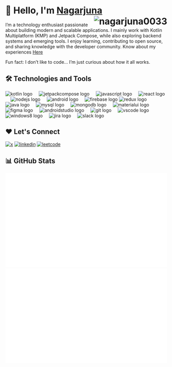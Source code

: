 # 👋 Hello, I'm [Nagarjuna](https://github.com/Nagarjuna0033) <img align="right" src="https://komarev.com/ghpvc/?username=nagarjuna0033&label=Profile%20views&color=0e75b6&style=flat" alt="nagarjuna0033" />

I’m a technology enthusiast passionate about building modern and scalable applications. I mainly work with Kotlin Multiplatform (KMP) and Jetpack Compose, while also exploring backend systems and emerging tools. I enjoy learning, contributing to open source, and sharing knowledge with the developer community. Know about my experiences [Here](https://drive.google.com/file/d/1nNJ2w-UOqoS_3cpMwO0c64pNO-hUaJN-/view?usp=sharing)

Fun fact: I don’t like to code… I’m just curious about how it all works.

## 🛠️ Technologies and Tools

<div align="left">
  <img src="https://cdn.jsdelivr.net/gh/devicons/devicon/icons/kotlin/kotlin-original.svg" height="40" alt="kotlin logo"  />
  <img width="12" />
  <img src="https://cdn.jsdelivr.net/gh/devicons/devicon/icons/jetpackcompose/jetpackcompose-original.svg" height="40" alt="jetpackcompose logo"  />
  <img width="12" />
  <img src="https://cdn.jsdelivr.net/gh/devicons/devicon/icons/javascript/javascript-plain.svg" height="40" alt="javascript logo"  />
  <img width="12" />
  <img src="https://cdn.jsdelivr.net/gh/devicons/devicon/icons/react/react-original.svg" height="40" alt="react logo"  />
  <img width="12" />
  <img src="https://cdn.jsdelivr.net/gh/devicons/devicon/icons/nodejs/nodejs-original.svg" height="40" alt="nodejs logo"  />
  <img width="12" />
  <img src="https://cdn.jsdelivr.net/gh/devicons/devicon/icons/android/android-original.svg" height="40" alt="android logo"  />
  <img width="12" />
  <img src="https://cdn.jsdelivr.net/gh/devicons/devicon/icons/firebase/firebase-plain.svg" height="40" alt="firebase logo"  />
  <img src="https://cdn.jsdelivr.net/gh/devicons/devicon/icons/redux/redux-original.svg" height="40" alt="redux logo"  />
  <img width="12" />
  <img src="https://cdn.jsdelivr.net/gh/devicons/devicon/icons/java/java-original.svg" height="40" alt="java logo"  />
  <img width="12" />
  <img src="https://cdn.jsdelivr.net/gh/devicons/devicon/icons/mysql/mysql-original.svg" height="40" alt="mysql logo"  />
  <img width="12" />
  <img src="https://cdn.jsdelivr.net/gh/devicons/devicon/icons/mongodb/mongodb-original.svg" height="40" alt="mongodb logo"  />
  <img width="12" />
  <img src="https://cdn.jsdelivr.net/gh/devicons/devicon/icons/materialui/materialui-original.svg" height="40" alt="materialui logo"  />
  <img width="12" />
  <img src="https://cdn.jsdelivr.net/gh/devicons/devicon/icons/figma/figma-original.svg" height="40" alt="figma logo"  />
  <img width="12" />
  <img src="https://cdn.jsdelivr.net/gh/devicons/devicon/icons/androidstudio/androidstudio-original.svg" height="40" alt="androidstudio logo"  />
  <img width="12" />
  <img src="https://cdn.jsdelivr.net/gh/devicons/devicon/icons/git/git-original.svg" height="40" alt="git logo"  />
  <img width="12" />
  <img src="https://cdn.jsdelivr.net/gh/devicons/devicon/icons/vscode/vscode-original.svg" height="40" alt="vscode logo"  />
  <img width="12" />
  <img src="https://cdn.jsdelivr.net/gh/devicons/devicon/icons/windows8/windows8-original.svg" height="40" alt="windows8 logo"  />
  <img width="12" />
  <img src="https://cdn.jsdelivr.net/gh/devicons/devicon/icons/jira/jira-original.svg" height="40" alt="jira logo"  />
  <img width="12" />
  <img src="https://cdn.jsdelivr.net/gh/devicons/devicon/icons/slack/slack-original.svg" height="40" alt="slack logo"  />
</div>


## ❤️ Let's Connect


[![x](https://readmecodegen.vercel.app/api/social-icon?name=x&size=32&animationDuration=5&color=%23ffffff&link=https%3A%2F%2Fx.com%2Farjun3_b)](https://x.com/arjun3_b)
[![linkedin](https://readmecodegen.vercel.app/api/social-icon?name=linkedin&size=32&animationDuration=5&color=%233b82f6&link=https%3A%2F%2Fwww.linkedin.com%2Fin%2Fnagarjuna3%2F)](https://www.linkedin.com/in/nagarjuna3/)
[![leetcode](https://readmecodegen.vercel.app/api/social-icon?name=leetcode&size=32&animationDuration=5&link=https%3A%2F%2Fleetcode.com%2Fu%2Fnagarjuna4)](https://leetcode.com/u/nagarjuna4)


## 📊 GitHub Stats
<a href='https://github.com/Nagarjuna0033/github-stats'>
  <img src="https://raw.githubusercontent.com/Nagarjuna0033/github-stats/master/generated/overview.svg#gh-dark-mode-only" />
  <img src="https://raw.githubusercontent.com/Nagarjuna0033/github-stats/master/generated/languages.svg#gh-dark-mode-only" />
<!--   <img width="355" height="355" src="https://github-readme-stats.vercel.app/api?username=Nagarjuna0033&show_icons=true&title_color=429FFF&icon_color=8B949E&text_color=8B949E&bg_color=0D1117&border_color=42464B&count_private=true&disable_animations=false&include_all_commits=true&show=reviews,prs_merged_percentage"/> -->
</a>



